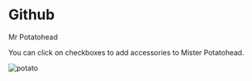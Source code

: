 # Github

Mr Potatohead

You can click on checkboxes to add accessories to Mister Potatohead. 









![potato](https://user-images.githubusercontent.com/43133057/48622568-7534b980-e9a7-11e8-9574-aaf1f62ce881.jpg)

